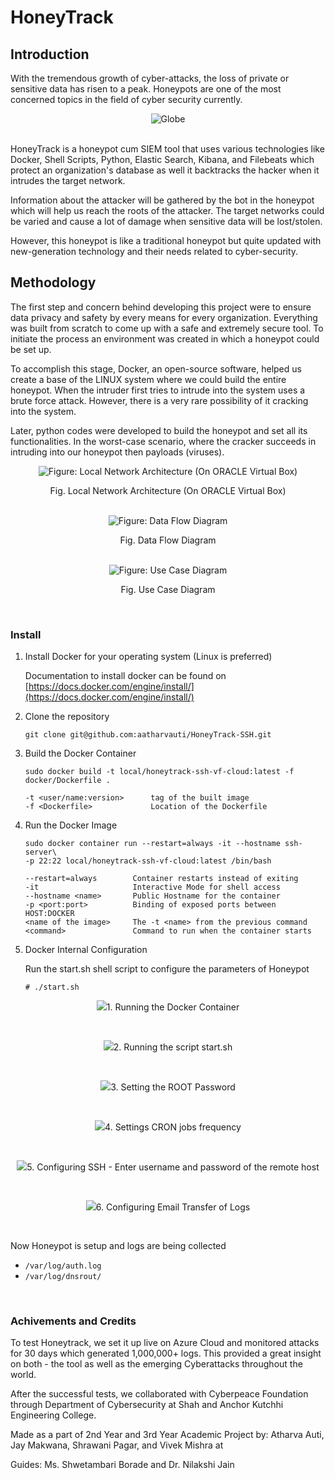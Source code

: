 # HoneyTrack

## Introduction

With the tremendous growth of cyber-attacks, the loss of private or sensitive data has risen to a peak. Honeypots are one of the most concerned topics in the field of cyber security currently.

<div style="text-align:center"><img src="./documentation/globe.gif" alt="Globe" /> </div> &nbsp;

HoneyTrack is a honeypot cum SIEM tool that uses various technologies like Docker, Shell Scripts, Python, Elastic Search, Kibana, and Filebeats which protect an organization's database as well it backtracks the hacker when it intrudes the target network.

Information about the attacker will be gathered by the bot in the honeypot which will help us reach the roots of the attacker. The target networks could be varied and cause a lot of damage when sensitive data will be lost/stolen.

However, this honeypot is like a traditional honeypot but quite updated with new-generation technology and their needs related to cyber-security.

## Methodology

The first step and concern behind developing this project were to ensure data privacy and safety by every means for every organization. Everything was built from scratch to come up with a safe and extremely secure tool. To initiate the process an environment was created in which a honeypot could be set up.

To accomplish this stage, Docker, an open-source software, helped us create a base of the LINUX system where we could build the entire honeypot. When the intruder first tries to intrude into the system uses a brute force attack. However, there is a very rare possibility of it cracking into the system.

Later, python codes were developed to build the honeypot and set all its functionalities. In the worst-case scenario, where the cracker succeeds in intruding into our honeypot then payloads (viruses).

<div style="text-align:center"><img src="./documentation/1.png" alt="Figure: Local Network Architecture (On ORACLE Virtual Box)" /> </div>
<p style="text-align: center;"> Fig. Local Network Architecture (On ORACLE Virtual Box) </p> &nbsp;

<div style="text-align:center"><img src="./documentation/2.png" alt="Figure: Data Flow Diagram" /> </div>
<p style="text-align: center;"> Fig. Data Flow Diagram </p> &nbsp;

<div style="text-align:center"><img src="./documentation/3.png" alt="Figure: Use Case Diagram" /> </div>
<p style="text-align: center;"> Fig. Use Case Diagram </p> &nbsp;


### Install

1. Install Docker for your operating system (Linux is preferred)

    Documentation to install docker can be found on [https://docs.docker.com/engine/install/](https://docs.docker.com/engine/install/)

2. Clone the repository

    ~~~~~~~~~~~~~~~~~~~~~~~~~~~~~~~~~~~~~~~~~~~~~~~~~~~~~~~~
    git clone git@github.com:aatharvauti/HoneyTrack-SSH.git
    ~~~~~~~~~~~~~~~~~~~~~~~~~~~~~~~~~~~~~~~~~~~~~~~~~~~~~~~~

3. Build the Docker Container
    ~~~~~~~~~~~~~~~~~~~~~~~~~~~~~~~~~~~~~~~~~~~~~~~~~~~~~~~~
    sudo docker build -t local/honeytrack-ssh-vf-cloud:latest -f docker/Dockerfile .
    ~~~~~~~~~~~~~~~~~~~~~~~~~~~~~~~~~~~~~~~~~~~~~~~~~~~~~~~~

    ~~~~~~~~~~~~~~~~~~~~~~~~~~~~~~~~~~~~~~~~~~~~~~~~~~~~~~~~
    -t <user/name:version>      tag of the built image
    -f <Dockerfile>             Location of the Dockerfile
    ~~~~~~~~~~~~~~~~~~~~~~~~~~~~~~~~~~~~~~~~~~~~~~~~~~~~~~~~

4. Run the Docker Image

    ~~~~~~~~~~~~~~~~~~~~~~~~~~~~~~~~~~~~~~~~~~~~~~~~~~~~~~~~
    sudo docker container run --restart=always -it --hostname ssh-server\
    -p 22:22 local/honeytrack-ssh-vf-cloud:latest /bin/bash
    ~~~~~~~~~~~~~~~~~~~~~~~~~~~~~~~~~~~~~~~~~~~~~~~~~~~~~~~~

    ~~~~~~~~~~~~~~~~~~~~~~~~~~~~~~~~~~~~~~~~~~~~~~~~~~~~~~~~
    --restart=always        Container restarts instead of exiting
    -it                     Interactive Mode for shell access
    --hostname <name>       Public Hostname for the container
    -p <port:port>          Binding of exposed ports between HOST:DOCKER
    <name of the image>     The -t <name> from the previous command
    <command>               Command to run when the container starts
    ~~~~~~~~~~~~~~~~~~~~~~~~~~~~~~~~~~~~~~~~~~~~~~~~~~~~~~~~

5. Docker Internal Configuration

    Run the start.sh shell script to configure the parameters of Honeypot
    ~~~~~~~~~~~~~~~~~~~~~~~~~~~~~~~~~~~~~~~~~~~~~~~~~~~~~~~~
    # ./start.sh
    ~~~~~~~~~~~~~~~~~~~~~~~~~~~~~~~~~~~~~~~~~~~~~~~~~~~~~~~~

<div style="text-align:center"><img src="./documentation/4-1.png"/>1. Running the Docker Container</div>

&nbsp;

<div style="text-align:center"><img src="./documentation/4-2.png"/>2. Running the script start.sh</div>

&nbsp;

<div style="text-align:center"><img src="./documentation/4-3.png"/>3. Setting the ROOT Password</div>

&nbsp;

<div style="text-align:center"><img src="./documentation/4-4.png"/>4. Settings CRON jobs frequency</div>

&nbsp;

<div style="text-align:center"><img src="./documentation/4-5.png"/>5. Configuring SSH - Enter username and password of the remote host</div>

&nbsp;

<div style="text-align:center"><img src="./documentation/4-6.png"/>6. Configuring Email Transfer of Logs</div>

&nbsp;

Now Honeypot is setup and logs are being collected
- `/var/log/auth.log`
- `/var/log/dnsrout/`

&nbsp;
&nbsp;

### Achivements and Credits

To test Honeytrack, we set it up live on Azure Cloud and monitored attacks for 30 days which generated 1,000,000+ logs. This provided a great insight on both - the tool as well as the emerging Cyberattacks throughout the world.

After the successful tests, we collaborated with Cyberpeace Foundation through Department of Cybersecurity at Shah and Anchor Kutchhi Engineering College.

Made as a part of 2nd Year and 3rd Year Academic Project by: Atharva Auti, Jay Makwana, Shrawani Pagar, and Vivek Mishra at

Guides: Ms. Shwetambari Borade and Dr. Nilakshi Jain
